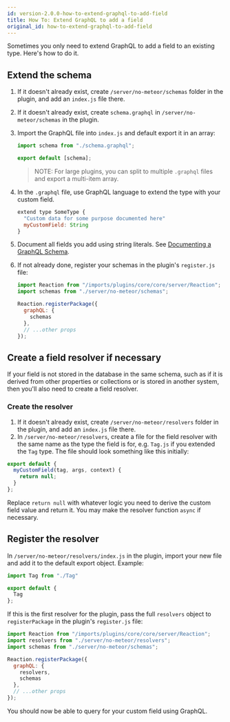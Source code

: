 ```yaml
---
id: version-2.0.0-how-to-extend-graphql-to-add-field
title: How To: Extend GraphQL to add a field
original_id: how-to-extend-graphql-to-add-field
---
```


Sometimes you only need to extend GraphQL to add a field to an existing type. Here's how to do it.

## Extend the schema

1. If it doesn't already exist, create `/server/no-meteor/schemas` folder in the plugin, and add an `index.js` file there.
1. If it doesn't already exist, create `schema.graphql` in `/server/no-meteor/schemas` in the plugin.
1. Import the GraphQL file into `index.js` and default export it in an array:

    ```js
    import schema from "./schema.graphql";

    export default [schema];
    ```

    > NOTE: For large plugins, you can split to multiple `.graphql` files and export a multi-item array.

1. In the `.graphql` file, use GraphQL language to extend the type with your custom field.

    ```js
    extend type SomeType {
      "Custom data for some purpose documented here"
      myCustomField: String
    }
    ```

1. Document all fields you add using string literals. See [Documenting a GraphQL Schema](./graphql-developing#documenting-a-graphql-schema).
1. If not already done, register your schemas in the plugin's `register.js` file:

    ```js
    import Reaction from "/imports/plugins/core/core/server/Reaction";
    import schemas from "./server/no-meteor/schemas";

    Reaction.registerPackage({
      graphQL: {
        schemas
      },
      // ...other props
    });
    ```

## Create a field resolver if necessary

If your field is not stored in the database in the same schema, such as if it is derived from other properties or collections or is stored in another system, then you'll also need to create a field resolver.

### Create the resolver

1. If it doesn't already exist, create `/server/no-meteor/resolvers` folder in the plugin, and add an `index.js` file there.
3. In `/server/no-meteor/resolvers`, create a file for the field resolver with the same name as the type the field is for, e.g. `Tag.js` if you extended the `Tag` type. The file should look something like this initially:

```js
export default {
  myCustomField(tag, args, context) {
    return null;
  }
};
```

Replace `return null` with whatever logic you need to derive the custom field value and return it. You may make the resolver function `async` if necessary.

## Register the resolver

In `/server/no-meteor/resolvers/index.js` in the plugin, import your new file and add it to the default export object. Example:

```js
import Tag from "./Tag"

export default {
  Tag
};
```

If this is the first resolver for the plugin, pass the full `resolvers` object to `registerPackage` in the plugin's `register.js` file:

```js
import Reaction from "/imports/plugins/core/core/server/Reaction";
import resolvers from "./server/no-meteor/resolvers";
import schemas from "./server/no-meteor/schemas";

Reaction.registerPackage({
  graphQL: {
    resolvers,
    schemas
  },
  // ...other props
});
```

You should now be able to query for your custom field using GraphQL.
